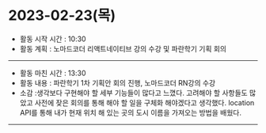 # 2023-02-23(목)

- 활동 시작 시간 : 10:30
- 활동 계획 : 노마드코더 리액트네이티브 강의 수강 및 파란학기 기획 회의

---

- 활동 마친 시간 : 13:30
- 활동 내용 : 파란학기 1차 기획안 회의 진행, 노마드코더 RN강의 수강
- 소감 :생각보다 구현해야 할 세부 기능들이 많다고 느꼈다. 고려해야 할 사항들도 많았고 사전에 잦은 회의를 통해 해야 할 일을 구체화 해야겠다고 생각했다. location API를 통해 내가 현재 위치 해 있는 곳의 도시 이름을 가져오는 방법을 배웠다.

---
